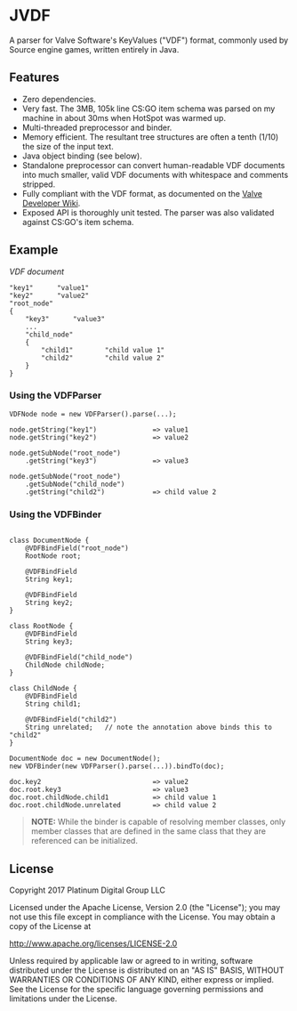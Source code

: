# JVDF

A parser for Valve Software's KeyValues ("VDF") format, commonly used by Source engine games, written entirely in Java.

## Features

* Zero dependencies.
* Very fast. The 3MB, 105k line CS:GO item schema was parsed on my machine in about 30ms when HotSpot was warmed up.
* Multi-threaded preprocessor and binder.
* Memory efficient.  The resultant tree structures are often a tenth (1/10) the size of the input text.
* Java object binding (see below).
* Standalone preprocessor can convert human-readable VDF documents into much smaller, valid VDF documents with whitespace and comments stripped.
* Fully compliant with the VDF format, as documented on the [Valve Developer Wiki](https://developer.valvesoftware.com/wiki/KeyValues).
* Exposed API is thoroughly unit tested.  The parser was also validated against CS:GO's item schema.

## Example

*VDF document*
```
"key1"      "value1"
"key2"      "value2"
"root_node"
{
    "key3"      "value3"
    ...
    "child_node"
    {
        "child1"        "child value 1"
        "child2"        "child value 2"
    }
}
```

### Using the VDFParser
```
VDFNode node = new VDFParser().parse(...);

node.getString("key1")              => value1
node.getString("key2")              => value2

node.getSubNode("root_node")
    .getString("key3")              => value3

node.getSubNode("root_node")
    .getSubNode("child_node")
    .getString("child2")            => child value 2
```

### Using the VDFBinder

```

class DocumentNode {
    @VDFBindField("root_node")
    RootNode root;
    
    @VDFBindField
    String key1;
    
    @VDFBindField
    String key2;
}

class RootNode {
    @VDFBindField
    String key3;
    
    @VDFBindField("child_node")
    ChildNode childNode;
}

class ChildNode {
    @VDFBindField
    String child1;
    
    @VDFBindField("child2")
    String unrelated;   // note the annotation above binds this to "child2"
}

DocumentNode doc = new DocumentNode();
new VDFBinder(new VDFParser().parse(...)).bindTo(doc);

doc.key2                            => value2
doc.root.key3                       => value3
doc.root.childNode.child1           => child value 1
doc.root.childNode.unrelated        => child value 2
```

> **NOTE:** While the binder is capable of resolving member classes, only member classes that are defined in the same class that they are referenced can be initialized.

## License

Copyright 2017 Platinum Digital Group LLC

Licensed under the Apache License, Version 2.0 (the "License");
you may not use this file except in compliance with the License.
You may obtain a copy of the License at

http://www.apache.org/licenses/LICENSE-2.0

Unless required by applicable law or agreed to in writing, software
distributed under the License is distributed on an "AS IS" BASIS,
WITHOUT WARRANTIES OR CONDITIONS OF ANY KIND, either express or implied.
See the License for the specific language governing permissions and
limitations under the License.
